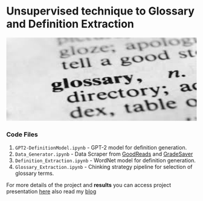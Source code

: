 # Unsupervised technique to Glossary and Definition Extraction

<p align="center">
  <img src="https://github.com/prakhar21/Automatic-Glossary-Generation/blob/master/glossary.jpeg" width="600" height="220" title="T5 Demo">
</p>

### Code Files
1. `GPT2-DefinitionModel.ipynb` - GPT-2 model for definition generation. 
2. `Data_Generator.ipynb` - Data Scraper from [GoodReads](https://www.goodreads.com/) and [GradeSaver](https://www.gradesaver.com/)
3. `Definition_Extraction.ipynb` - WordNet model for definition generation.
4. `Glossary_Extraction.ipynb` - Chinking strategy pipeline for selection of glossary terms.

For more details of the project and __results__ you can access project presentation [here](https://docs.google.com/presentation/d/1QfgaVk2QzKw-Rm4MbpTtl5FqUz8wah-q0tKeVw4N_Kc/edit?usp=sharing) also read my [blog](https://prakhartechviz.blogspot.com/2020/06/automatic-glossary-and-definition-extraction.html)

